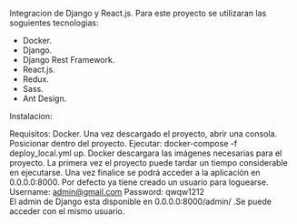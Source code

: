 Integracion de Django y React.js.
Para este proyecto se utilizaran las soguientes tecnologias:
  * Docker.
  * Django.
  * Django Rest Framework.
  * React.js.
  * Redux.
  * Sass.
  * Ant Design.

Instalacion:

Requisitos: Docker.
Una vez descargado el proyecto, abrir una consola.
Posicionar dentro del proyecto.
Ejecutar: docker-compose -f deploy_local.yml up.
Docker descargara las imágenes necesarias para el proyecto. La primera vez el proyecto puede tardar un tiempo considerable en ejecutarse.
Una vez finalice se podrá acceder a la aplicación en 0.0.0.0:8000.
Por defecto ya tiene creado un usuario para loguearse.
Username: admin@gmail.com
Password: qwqw1212    
El admin de Django esta disponible en 0.0.0.0:8000/admin/ .Se puede acceder con el mismo usuario.
